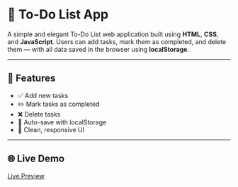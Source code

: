# 📝 To-Do List App

A simple and elegant To-Do List web application built using **HTML**, **CSS**, and **JavaScript**. Users can add tasks, mark them as completed, and delete them — with all data saved in the browser using **localStorage**.

---

## 🚀 Features

- ✅ Add new tasks  
- ✏️ Mark tasks as completed  
- ❌ Delete tasks  
- 💾 Auto-save with localStorage  
- 📱 Clean, responsive UI

---

## 🌐 Live Demo

[Live Preview](https://joshuatjoy.github.io/To-do-List-Web-App/)  
<!-- Replace with your deployed link -->
